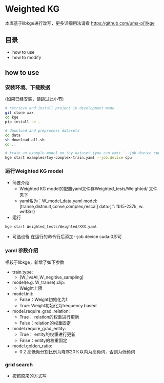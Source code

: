 # Weighted KG
本库基于libkge进行改写，更多详细用法请看
https://github.com/uma-pi1/kge
## 目录
- how to use
- how to modify
## how to use
### 安装环境、下载数据
(如果已经安装，请跳过此小节)
```sh
# retrieve and install project in development mode
git clone xxx
cd kge
pip install -e .

# download and preprocess datasets
cd data
sh download_all.sh
cd ..

# train an example model on toy dataset (you can omit '--job.device cpu' when you have a gpu)
kge start examples/toy-complex-train.yaml --job.device cpu
```
### 运行Weighted KG model
 - 简要介绍
   - Weighted KG model的配置yaml文件存Weighted_tests/Weighted/ 文件夹下
   - yaml名为：W_model_data.yaml
   model:[transe,distmult,conve,complex,rescal]
   data:{ f: fb15-237k, w: wn18rr}
 - 运行
  ```sh
  kge start Weighted_tests/Weighted/XXX.yaml
  ```
- 可选设备 
在运行的命令行后添加--job.device cuda:0即可
### yaml 参数介绍
相较于libkge，新增了如下参数
 - train.type: 
   - [W_1vsAll,W_negitive_sampling]
 - model(e.g. W_transe).clip:
   - Weight上限
 - model.init: 
   - False：Weight初始化为1
   - True: Weight初始化为frequency based
 - model.require_grad_relation: 
   - True： relation的权重进行更新
   - False：relation的权重固定
 - model.require_grad_entity: 
   - True： entity的权重进行更新
   - False：entity的权重固定
 - model.golden_ratio: 
   - 0.2 高低频分割比例为降序20%以内为高频词，否则为低频词
### grid search
- 按照原来的方式写